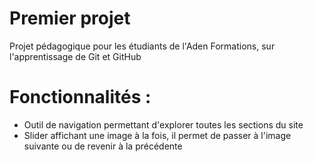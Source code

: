 #   Premier projet

Projet pédagogique pour les étudiants de l'Aden Formations, sur
l'apprentissage de Git et GitHub

# Fonctionnalités :

- Outil de navigation permettant d'explorer toutes les sections du site
- Slider affichant une image à la fois, il permet de passer à l'image suivante
ou de revenir à la précédente
